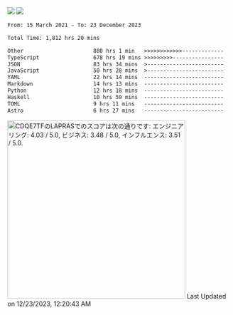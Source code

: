 <div>
  <img src="https://github-readme-stats.vercel.app/api?username=naporin0624&count_private=true&show_icons=true" />
  <img src="https://github-readme-stats.vercel.app/api/top-langs/?username=naporin0624&layout=compact&hide=css" />
  <!--START_SECTION:waka-->

```txt
From: 15 March 2021 - To: 23 December 2023

Total Time: 1,812 hrs 20 mins

Other                      880 hrs 1 min   >>>>>>>>>>>>-------------   48.56 %
TypeScript                 678 hrs 19 mins >>>>>>>>>----------------   37.43 %
JSON                       83 hrs 34 mins  >------------------------   04.61 %
JavaScript                 50 hrs 28 mins  >------------------------   02.78 %
YAML                       22 hrs 14 mins  -------------------------   01.23 %
Markdown                   14 hrs 13 mins  -------------------------   00.78 %
Python                     12 hrs 18 mins  -------------------------   00.68 %
Haskell                    10 hrs 59 mins  -------------------------   00.61 %
TOML                       9 hrs 11 mins   -------------------------   00.51 %
Astro                      6 hrs 27 mins   -------------------------   00.36 %
```

<!--END_SECTION:waka-->
  
  <!--START_SECTION:lapras-card-->
<p ><a href="https://lapras.com/public/CDQE7TF" target="_blank" rel="noopener noreferrer"><img alt="CDQE7TFのLAPRASでのスコアは次の通りです: エンジニアリング: 4.03 / 5.0, ビジネス: 3.48 / 5.0, インフルエンス: 3.51 / 5.0." src="https://lapras-card-generator.vercel.app/api/svg?e=4.03&b=3.48&i=3.51&b1=%23232323&b2=%236d6d6d&i1=%23212121&i2=%23818181&l=ja" width="400" ></a>  
Last Updated on 12/23/2023, 12:20:43 AM</p>
<!--END_SECTION:lapras-card-->
</div>
